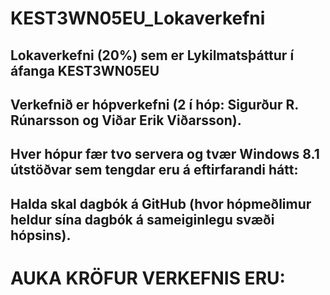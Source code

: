 # KEST3WN05EU_Lokaverkefni
## Lokaverkefni (20%) sem er Lykilmatsþáttur í áfanga KEST3WN05EU
## Verkefnið er hópverkefni (2 í hóp: Sigurður R. Rúnarsson og Viðar Erik Viðarsson).
## Hver hópur fær tvo servera og tvær Windows 8.1 útstöðvar sem tengdar eru á eftirfarandi hátt:
## Halda skal dagbók á GitHub (hvor hópmeðlimur heldur sína dagbók á sameiginlegu svæði hópsins).
# AUKA KRÖFUR VERKEFNIS ERU:
